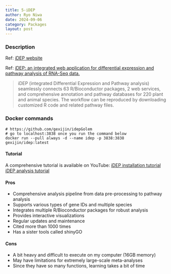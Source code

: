 ```yaml
---
title: 5-iDEP
author: Ryo Niwa
date: 2024-09-06
category: Packages
layout: post
---
```


### Description
Ref: [iDEP website](http://bioinformatics.sdstate.edu/idep/)

Ref: [iDEP: an integrated web application for differential expression and pathway analysis of RNA-Seq data.](https://doi.org/10.1186/s12859-018-2486-6)

> iDEP (integrated Differential Expression and Pathway analysis) seamlessly connects 63 R/Bioconductor packages, 2 web services, and comprehensive annotation and pathway databases for 220 plant and animal species. The workflow can be reproduced by downloading customized R code and related pathway files.

### Docker commands
```
# https://github.com/gexijin/idepGolem
# go to localhost:3838 once you run the command below
docker run --pull always -d --name idep -p 3838:3838 gexijin/idep:latest 
```

#### Tutorial

A comprehensive tutorial is available on YouTube: 
[iDEP installation tutorial](https://www.youtube.com/watch?v=u8Gdog4VAGc)
[iDEP analysis tutorial](https://www.youtube.com/watch?v=Hs5SamHHG9s)

#### Pros

- Comprehensive analysis pipeline from data pre-processing to pathway analysis
- Supports various types of gene IDs and multiple species
- Integrates multiple R/Bioconductor packages for robust analysis
- Provides interactive visualizations
- Regular updates and maintenance
- Cited more than 1000 times
- Has a sister tools called shinyGO

#### Cons

- A bit heavy and difficult to execute on my computer (16GB memory)
- May have limitations for extremely large-scale meta-analyses
- Since they have so many functions, learning takes a bit of time
